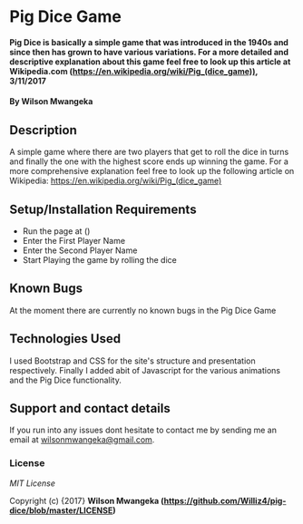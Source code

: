 # Pig Dice Game

#### Pig Dice is basically a simple game that was introduced in the 1940s and since then has grown to have various variations. For a more detailed and descriptive explanation about this game feel free to look up this article at Wikipedia.com (https://en.wikipedia.org/wiki/Pig_(dice_game)), 3/11/2017

#### By **Wilson Mwangeka**

## Description

A simple game where there are two players that get to roll the dice in turns and finally the one with the highest score ends up winning the game. For a more comprehensive explanation feel free to look up the following article on Wikipedia: https://en.wikipedia.org/wiki/Pig_(dice_game)

## Setup/Installation Requirements

* Run the page at ()
* Enter the First Player Name
* Enter the Second Player Name
* Start Playing the game by rolling the dice 


## Known Bugs

At the moment there are currently no known bugs in the Pig Dice Game

## Technologies Used

I used Bootstrap and CSS for the site's structure and presentation respectively. Finally I added abit of Javascript for the various animations and the Pig Dice functionality. 

## Support and contact details

If you run into any issues dont hesitate to contact me by sending me an email at wilsonmwangeka@gmail.com.

### License

*MIT License*

Copyright (c) {2017} **Wilson Mwangeka (https://github.com/Williz4/pig-dice/blob/master/LICENSE)**